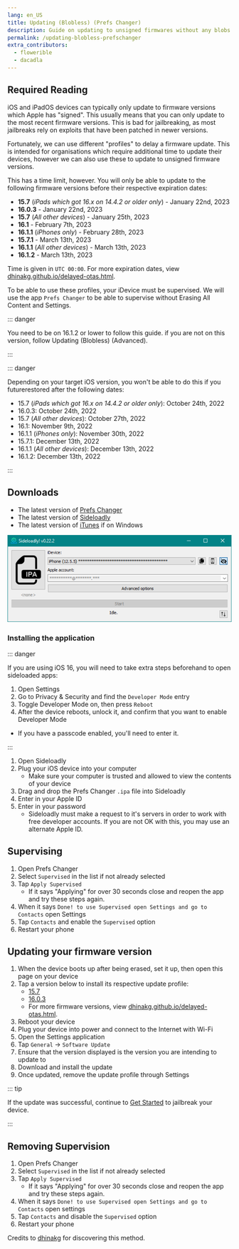 ```yaml
---
lang: en_US
title: Updating (Blobless) (Prefs Changer)
description: Guide on updating to unsigned firmwares without any blobs.
permalink: /updating-blobless-prefschanger
extra_contributors:
  - flowerible
  - dacadla
---
```


## Required Reading

iOS and iPadOS devices can typically only update to firmware versions which Apple has "signed". This usually means that you can only update to the most recent firmware versions. This is bad for jailbreaking, as most jailbreaks rely on exploits that have been patched in newer versions.

Fortunately, we can use different "profiles" to delay a firmware update. This is intended for organisations which require additional time to update their devices, however we can also use these to update to unsigned firmware versions.

This has a time limit, however. You will only be able to update to the following firmware versions before their respective expiration dates:

- **15.7** (*iPads which got 16.x on 14.4.2 or older only*) - January 22nd, 2023
- **16.0.3** - January 22nd, 2023
- **15.7** (*All other devices*) - January 25th, 2023
- **16.1** - February 7th, 2023
- **16.1.1** (*iPhones only*) - February 28th, 2023
- **15.7.1** - March 13th, 2023
- **16.1.1** (*All other devices*) - March 13th, 2023
- **16.1.2** - March 13th, 2023

Time is given in `UTC 00:00`. For more expiration dates, view [dhinakg.github.io/delayed-otas.html](https://dhinakg.github.io/delayed-otas.html).

To be able to use these profiles, your iDevice must be supervised. We will use the app `Prefs Changer` to be able to supervise without Erasing All Content and Settings.

::: danger

You need to be on 16.1.2 or lower to follow this guide. if you are not on this version, follow <router-link to="/updating-blobless-advanced">Updating (Blobless) (Advanced)</router-link>.

:::

::: danger

Depending on your target iOS version, you won't be able to do this if you futurerestored after the following dates:

  - 15.7 (*iPads which got 16.x on 14.4.2 or older only*): October 24th, 2022
  - 16.0.3: October 24th, 2022
  - 15.7 (*All other devices*): October 27th, 2022
  - 16.1: November 9th, 2022
  - 16.1.1 (*iPhones only*): November 30th, 2022
  - 15.7.1: December 13th, 2022
  - 16.1.1 (*All other devices*): December 13th, 2022
  - 16.1.2: December 13th, 2022

:::

## Downloads

- The latest version of [Prefs Changer](https://appinstallerios.com/AppCenter/PrefsChanger.ipa)
- The latest version of [Sideloadly](https://sideloadly.io/)
- The latest version of [iTunes](https://www.apple.com/itunes/download/win32) if on Windows

![A screenshot of the Sideloadly application (Windows)](/assets/images/sideloadly_win.png)

### Installing the application

::: danger

If you are using iOS 16, you will need to take extra steps beforehand to open sideloaded apps:

1. Open Settings
1. Go to Privacy & Security and find the `Developer Mode` entry
1. Toggle Developer Mode on, then press `Reboot`
1. After the device reboots, unlock it, and confirm that you want to enable Developer Mode
  - If you have a passcode enabled, you'll need to enter it.

:::

1. Open Sideloadly
2. Plug your iOS device into your computer
    - Make sure your computer is trusted and allowed to view the contents of your device
3. Drag and drop the Prefs Changer  `.ipa` file into Sideloadly
4. Enter in your Apple ID
5. Enter in your password
    - Sideloadly must make a request to it's servers in order to work with free developer accounts. If you are not OK with this, you may use an alternate Apple ID.

## Supervising

1. Open Prefs Changer
2. Select `Supervised` in the list if not already selected
3. Tap `Apply Supervised`
    - If it says "Applying" for over 30 seconds close and reopen the app and try these steps again.
4. When it says `Done! to use Supervised open Settings and go to Contacts` open Settings
5. Tap `Contacts` and enable the `Supervised` option
6. Restart your phone

## Updating your firmware version

1. When the device boots up after being erased, set it up, then open this page on your device
1. Tap a version below to install its respective update profile:
    - [15.7](/assets/files/delay_15_7.mobileconfig)
    - [16.0.3](/assets/files/delay_16_0_3.mobileconfig)
    - For more firmware versions, view [dhinakg.github.io/delayed-otas.html](https://dhinakg.github.io/delayed-otas.html).
1. Reboot your device
1. Plug your device into power and connect to the Internet with Wi-Fi
1. Open the Settings application
1. Tap `General` -> `Software Update`
1. Ensure that the version displayed is the version you are intending to update to
1. Download and install the update
1. Once updated, remove the update profile through Settings

::: tip

If the update was successful, continue to [Get Started](/get-started) to jailbreak your device.

:::

## Removing Supervision

1. Open Prefs Changer
2. Select `Supervised` in the list if not already selected
3. Tap `Apply Supervised`
    - If it says "Applying" for over 30 seconds close and reopen the app and try these steps again.
4. When it says `Done! to use Supervised open Settings and go to Contacts` open settings
5. Tap `Contacts` and disable the `Supervised` option
6. Restart your phone

Credits to [dhinakg](https://github.com/dhinakg/) for discovering this method.
